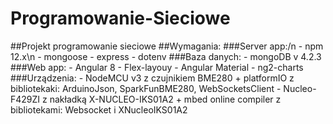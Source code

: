 # Programowanie-Sieciowe
##Projekt programowanie sieciowe
##Wymagania:
  ###Server app:/n
    - npm 12.x\n
    - mongoose
    - express
    - dotenv
  ###Baza danych:
    - mongoDB v 4.2.3
  ###Web app:
    - Angular 8
    - Flex-layouy
    - Angular Material
    - ng2-charts
  ###Urządzenia:
    - NodeMCU v3 z czujnikiem BME280 + platformIO z bibliotekaki: ArduinoJson, SparkFunBME280, WebSocketsClient
    - Nucleo-F429ZI z nakładką X-NUCLEO-IKS01A2 + mbed online compiler z bibliotekami: Websocket i XNucleoIKS01A2
    
             
